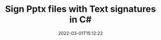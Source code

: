 ---
############################# Static ############################
layout: "auto-gen-signature"
date: 2022-03-01T15:12:22
draft: false
operation: Sign
signaturetype: Text
fileformat: Pptx
productName: .NET
lang: en
productCode: net
otherformats: pdf doc docx docm dot dotm dotx odt ott rtf xls xlsx xlsm xlsb csv ods ots xltx xltm ppt pptx pps ppsx odp otp potx potm pptm ppsm png jpg bmp gif tiff svg webp wmf
breadcrumb: Put Text signature on Pptx for C#

############################# Head ############################
head_title: "Adding Text signatures in Pptx file with C#"
head_description: "Put Text Signature on Pptx file for .NET using a few lines of code. Use the GroupDocs Document Signature API to sign dozens file formats."

############################# Header ############################
title: "Sign Pptx files with Text signatures in C#"
description: "How to add Text Signature with a few lines of .NET code"
bg_image: "https://cms.admin.containerize.com/templates/aspose/App_Themes/V3/images/bg/header1.png"
bg_overlay: false
button:
    enable: true

############################# SubMenu ############################
submenu:
    enable: true

    left:
        img_alt: "GroupDocs.Signature for .NET"
        image: "https://cms.admin.containerize.com/templates/groupdocs/images/product-logos/90x90-noborder/groupdocs-signature-net.png"
        product: "GroupDocs.Signature"
        platform: ".NET"



############################# About ############################
about:
    enable: true
    title: "About GroupDocs.Signature for .NET API"
    content: |
        [GroupDocs.Signature for .NET](https://products.groupdocs.com/signature/net/) is an advanced .NET API for signing digital documents using various signature types such as text, image, barcode, QR-code, stamp, form-field and metadata. Users can load, edit, validate, save, remove, preview and search digital signatures within PDF, Microsoft Word, Excel worksheets, PowerPoint presentations, Adobe Photoshop and image file formats, with additional support for customizing signature properties as needed.
    

############################# Steps ############################
steps:
    enable: true
    title_left: "Steps to sign Pptx with Text in C#"
    content_left: |
        [GroupDocs.Signature for .NET](https://products.groupdocs.com/signature/net/) provides ability to sign Pptx documents with Text signatures quickly and easily.
        
        * Create an instance of Signature class providing Pptx file supposed to signing as path or memory stream
        * Instantiate SignOptions class and set all demanded data.
        * Invoke the Signature.Sign passing output Pptx file or memory stream

    title_right: "System Requirements"
    content_right: |
        Documents signing with GroupDocs.Signature for .NET can be performed in just a few simple steps. Our APIs are supported on all major platforms and operating systems. Before executing the code below, make sure you have the following prerequisites installed on your system.

        * Operating systems: Microsoft Windows, Linux, MacOS
        * Development environments: Microsoft Visual Studio, Xamarin, MonoDevelop
        * Frameworks: .NET Framework, .NET Standard, .NET Core, Mono
        * Get the latest GroupDocs.Signature for .NET from [Nuget](https://www.nuget.org/packages/groupdocs.signature)
         
    code: |
        ```csharp    
                
        // Set up input Pptx file
        string filePath = "input.pptx";
        // Set up output file
        string outputFilePath = "output.pptx";

        // Instantiate Signature for input file
        using (GroupDocs.Signature.Signature signature = new GroupDocs.Signature.Signature(filePath))
        {
                //Provide sign options
                TextSignOptions options = new TextSignOptions("John Smith")
                {
                    // set signature position
                    Left = 50,
                    Top = 200,
                };

                // sign Pptx document
                SignResult result = signature.Sign(outputFilePath, options);
        }

        ```

############################# Demos ############################
demos:
    enable: true
    title: "Signing Pptx documents with Text Live Demo"
    content: |
       Sign Pptx file with various signatures right now by visiting the [GroupDocs.Signature App](https://products.groupdocs.app/signature/family) website. Free online demo waiting for you.          

############################# More Formats ############################
more_formats:
    enable: true
    title: "Other supported Text signatures for C#"
    content: |
        "You can also sign Pptx with other signature types. Please see the list below."
    format: 
       
       
back_to_top:
    enable: true
---